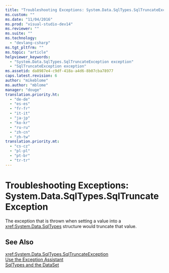 ```yaml
---
title: "Troubleshooting Exceptions: System.Data.SqlTypes.SqlTruncateException | Microsoft Docs"
ms.custom: ""
ms.date: "11/04/2016"
ms.prod: "visual-studio-dev14"
ms.reviewer: ""
ms.suite: ""
ms.technology: 
  - "devlang-csharp"
ms.tgt_pltfrm: ""
ms.topic: "article"
helpviewer_keywords: 
  - "System.Data.SqlTypes.SqlTruncateException exception"
  - "SqlTruncateException exception"
ms.assetid: da8987e4-c9df-418a-a4d6-8b07cba78977
caps.latest.revision: 6
author: "mikeblome"
ms.author: "mblome"
manager: "douge"
translation.priority.ht: 
  - "de-de"
  - "es-es"
  - "fr-fr"
  - "it-it"
  - "ja-jp"
  - "ko-kr"
  - "ru-ru"
  - "zh-cn"
  - "zh-tw"
translation.priority.mt: 
  - "cs-cz"
  - "pl-pl"
  - "pt-br"
  - "tr-tr"
---
```

# Troubleshooting Exceptions: System.Data.SqlTypes.SqlTruncateException
The exception that is thrown when setting a value into a <xref:System.Data.SqlTypes> structure would truncate that value.  
  
## See Also  
 <xref:System.Data.SqlTypes.SqlTruncateException>   
 [Use the Exception Assistant](http://msdn.microsoft.com/en-us/Library/e0a78c50-7318-4d54-af51-40c00aea8711)   
 [SqlTypes and the DataSet](http://msdn.microsoft.com/en-us/Library/9172c20a-9876-4b3b-9c97-1963c02b1993)
